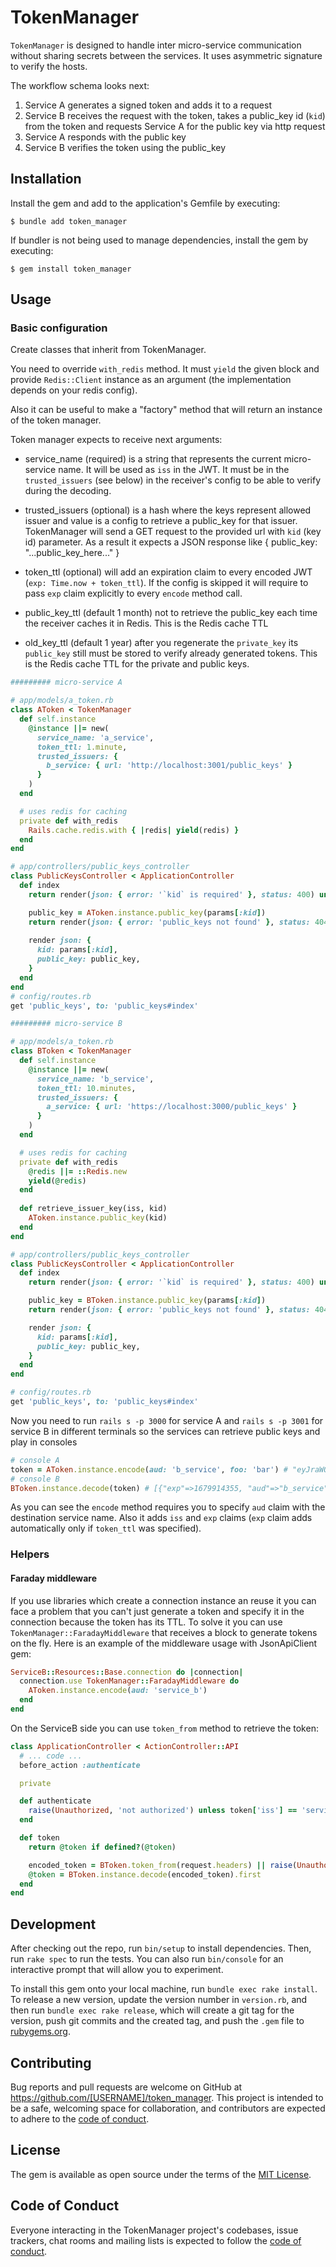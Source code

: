 # TokenManager

`TokenManager` is designed to handle inter micro-service communication without sharing secrets between the services.
It uses asymmetric signature to verify the hosts.

The workflow schema looks next:
1. Service A generates a signed token and adds it to a request
2. Service B receives the request with the token, takes a public_key id (`kid`) from the token and requests Service A for the public key via http request
3. Service A responds with the public key
4. Service B verifies the token using the public_key 

## Installation

Install the gem and add to the application's Gemfile by executing:

    $ bundle add token_manager

If bundler is not being used to manage dependencies, install the gem by executing:

    $ gem install token_manager

## Usage

### Basic configuration

Create classes that inherit from TokenManager. 

You need to override `with_redis` method. It must `yield` the given block and
provide `Redis::Client` instance as an argument (the implementation depends on your redis config).

Also it can be useful to make a "factory" method that will return an instance of the token manager. 

Token manager expects to receive next arguments:

* service_name (required) is a string that represents the current micro-service name. It will be used as `iss` 
in the JWT. It must be in the `trusted_issuers` (see below) in the receiver's config to be able to verify during the decoding.

* trusted_issuers (optional) is a hash where the keys represent allowed issuer and value is a config to retrieve a public_key for
that issuer. TokenManager will send a GET request to the provided url with `kid` (key id) parameter. As a result it 
expects a JSON response like { public_key: "...public_key_here..." }

* token_ttl (optional) will add an expiration claim to every encoded JWT (`exp: Time.now + token_ttl`). If the config 
is skipped it will require to pass `exp` claim explicitly to every `encode` method call.

* public_key_ttl (default 1 month) not to retrieve the public_key each time the receiver caches it in Redis. 
This is the Redis cache TTL

* old_key_ttl (default 1 year) after you regenerate the `private_key` its `public_key` still must be 
stored to verify already generated tokens. This is the Redis cache TTL for the private and public keys.

```ruby
######### micro-service A

# app/models/a_token.rb 
class AToken < TokenManager
  def self.instance
    @instance ||= new(
      service_name: 'a_service',
      token_ttl: 1.minute,
      trusted_issuers: { 
        b_service: { url: 'http://localhost:3001/public_keys' } 
      }
    )
  end

  # uses redis for caching
  private def with_redis
    Rails.cache.redis.with { |redis| yield(redis) }
  end
end

# app/controllers/public_keys_controller
class PublicKeysController < ApplicationController
  def index
    return render(json: { error: '`kid` is required' }, status: 400) unless params[:kid]

    public_key = AToken.instance.public_key(params[:kid])
    return render(json: { error: 'public_keys not found' }, status: 404) unless public_key
    
    render json: {
      kid: params[:kid],
      public_key: public_key,
    }
  end
end
# config/routes.rb
get 'public_keys', to: 'public_keys#index'

######### micro-service B

# app/models/a_token.rb
class BToken < TokenManager
  def self.instance
    @instance ||= new(
      service_name: 'b_service',
      token_ttl: 10.minutes,
      trusted_issuers: {
        a_service: { url: 'https://localhost:3000/public_keys' }
      }
    )
  end

  # uses redis for caching
  private def with_redis
    @redis ||= ::Redis.new
    yield(@redis)
  end
  
  def retrieve_issuer_key(iss, kid)
    AToken.instance.public_key(kid)
  end
end

# app/controllers/public_keys_controller
class PublicKeysController < ApplicationController
  def index
    return render(json: { error: '`kid` is required' }, status: 400) unless params[:kid]

    public_key = BToken.instance.public_key(params[:kid])
    return render(json: { error: 'public_keys not found' }, status: 404) unless public_key

    render json: {
      kid: params[:kid],
      public_key: public_key,
    }
  end
end

# config/routes.rb
get 'public_keys', to: 'public_keys#index'
```

Now you need to run `rails s -p 3000` for service A and `rails s -p 3001` for service B in different terminals 
so the services can retrieve public keys and play in consoles 

```ruby
# console A
token = AToken.instance.encode(aud: 'b_service', foo: 'bar') # "eyJraWQiOiJjNTcxNDRjYS04YWJhLTRlMWMtOGUwNC05YjZkYTc..."
# console B
BToken.instance.decode(token) # [{"exp"=>1679914355, "aud"=>"b_service", "foo"=>"bar", "iss"=>"a_service"}, {"kid"=>"c57144ca-8aba-4e1c-8e04-9b6da70a5dc6", "alg"=>"RS256"}]
```
As you can see the `encode` method requires you to specify `aud` claim with the destination service name. Also it adds
`iss` and `exp` claims (`exp` claim adds automatically only if `token_ttl` was specified).

### Helpers

#### Faraday middleware

If you use libraries which create a connection instance an reuse it you can face a problem that you can't just generate 
a token and specify it in the connection because the token has its TTL. To solve it you can 
use `TokenManager::FaradayMiddleware` that receives a block to generate tokens on the fly. 
Here is an example of the middleware usage with JsonApiClient gem:

```ruby
ServiceB::Resources::Base.connection do |connection|
  connection.use TokenManager::FaradayMiddleware do
    AToken.instance.encode(aud: 'service_b')
  end
end
```

On the ServiceB side you can use `token_from` method to retrieve the token:

```ruby
class ApplicationController < ActionController::API
  # ... code ...
  before_action :authenticate

  private

  def authenticate
    raise(Unauthorized, 'not authorized') unless token['iss'] == 'service_a' # only service_a has access
  end

  def token
    return @token if defined?(@token)

    encoded_token = BToken.token_from(request.headers) || raise(Unauthorized, 'token is absent')
    @token = BToken.instance.decode(encoded_token).first
  end
end
```

## Development

After checking out the repo, run `bin/setup` to install dependencies. Then, run `rake spec` to run the tests. You can also run `bin/console` for an interactive prompt that will allow you to experiment.

To install this gem onto your local machine, run `bundle exec rake install`. To release a new version, update the version number in `version.rb`, and then run `bundle exec rake release`, which will create a git tag for the version, push git commits and the created tag, and push the `.gem` file to [rubygems.org](https://rubygems.org).

## Contributing

Bug reports and pull requests are welcome on GitHub at https://github.com/[USERNAME]/token_manager. This project is intended to be a safe, welcoming space for collaboration, and contributors are expected to adhere to the [code of conduct](https://github.com/[USERNAME]/token_manager/blob/master/CODE_OF_CONDUCT.md).

## License

The gem is available as open source under the terms of the [MIT License](https://opensource.org/licenses/MIT).

## Code of Conduct

Everyone interacting in the TokenManager project's codebases, issue trackers, chat rooms and mailing lists is expected to follow the [code of conduct](https://github.com/[USERNAME]/token_manager/blob/master/CODE_OF_CONDUCT.md).
